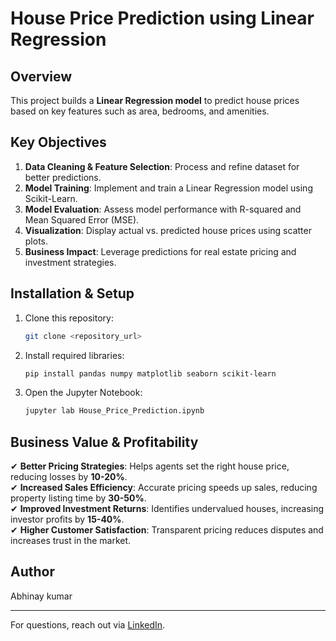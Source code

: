 # House Price Prediction using Linear Regression

## Overview
This project builds a **Linear Regression model** to predict house prices based on key features such as area, bedrooms, and amenities.

## Key Objectives
1. **Data Cleaning & Feature Selection**: Process and refine dataset for better predictions.
2. **Model Training**: Implement and train a Linear Regression model using Scikit-Learn.
3. **Model Evaluation**: Assess model performance with R-squared and Mean Squared Error (MSE).
4. **Visualization**: Display actual vs. predicted house prices using scatter plots.
5. **Business Impact**: Leverage predictions for real estate pricing and investment strategies.

## Installation & Setup
1. Clone this repository:
   ```bash
   git clone <repository_url>
   ```
2. Install required libraries:
   ```bash
   pip install pandas numpy matplotlib seaborn scikit-learn
   ```
3. Open the Jupyter Notebook:
   ```bash
   jupyter lab House_Price_Prediction.ipynb
   ```

## Business Value & Profitability
✔ **Better Pricing Strategies**: Helps agents set the right house price, reducing losses by **10-20%**.  
✔ **Increased Sales Efficiency**: Accurate pricing speeds up sales, reducing property listing time by **30-50%**.  
✔ **Improved Investment Returns**: Identifies undervalued houses, increasing investor profits by **15-40%**.  
✔ **Higher Customer Satisfaction**: Transparent pricing reduces disputes and increases trust in the market.  

## Author
Abhinay kumar

---
For questions, reach out via [LinkedIn](https://linkedin.com/in/theabhinaykumar).
